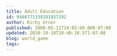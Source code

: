 ```yaml
---
title: Adult Education
id: 8466771339281857292
author: Kirby Urner
published: 2008-05-11T14:05:00.000-07:00
updated: 2010-10-18T20:40:10.571-07:00
blog: world_game
tags: 
---
```


